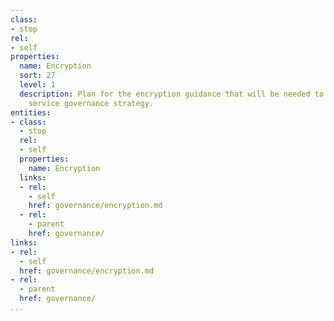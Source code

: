 ```yaml
---
class:
- stop
rel:
- self
properties:
  name: Encryption
  sort: 27
  level: 1
  description: Plan for the encryption guidance that will be needed to drive a wider
    service governance strategy.
entities:
- class:
  - stop
  rel:
  - self
  properties:
    name: Encryption
  links:
  - rel:
    - self
    href: governance/encryption.md
  - rel:
    - parent
    href: governance/
links:
- rel:
  - self
  href: governance/encryption.md
- rel:
  - parent
  href: governance/
...
```

